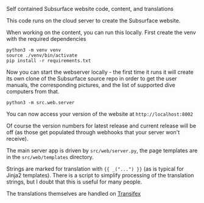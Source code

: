 Self contained Subsurface website code, content, and translations

This code runs on the cloud server to create the Subsurface website.

When working on the content, you can run this locally.
First create the venv with the required dependencies

```
python3 -m venv venv
source ./venv/bin/activate
pip install -r requirements.txt
```

Now you can start the webserver locally - the first time it runs it will
create its own clone of the Subsurface source repo in order to get the
user manuals, the corresponding pictures, and the list of supported dive
computers from that.

`python3 -m src.web.server`

You can now access your version of the website at `http://localhost:8002`

Of course the version numbers for latest release and current release
will be off (as those get populated through webhooks that your server
won't receive).

The main server app is driven by `src/web/server.py`, the page templates
are in the `src/web/templates` directory.

Strings are marked for translation with `{{ _("...") }}` (as is typical
for Jinja2 templates). There is a script to simplify processing of the
translation strings, but I doubt that this is useful for many people.

The translations themselves are handled on [Transifex](https://app.transifex.com/subsurface/new-website/languages/)
